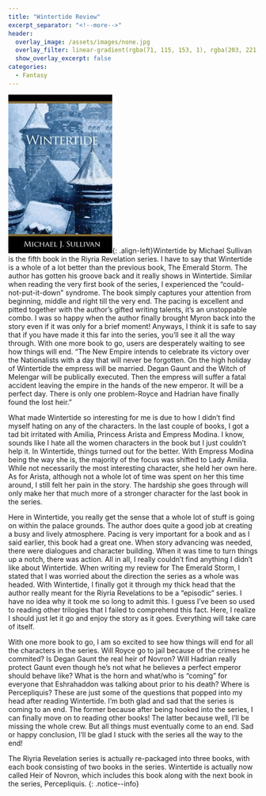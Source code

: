 ```yaml
---
title: "Wintertide Review"
excerpt_separator: "<!--more-->"
header:
  overlay_image: /assets/images/none.jpg
  overlay_filter: linear-gradient(rgba(71, 115, 153, 1), rgba(203, 221, 240, 1))
  show_overlay_excerpt: false
categories:
  - Fantasy
---
```

![wintertide-cover](/assets/images/wintertide.jpg){: .align-left}Wintertide by Michael Sullivan is the fifth book in the Riyria Revelation series. I have to say that Wintertide is a whole of a lot better than the previous book, The Emerald Storm. The author has gotten his groove back and it really shows in Wintertide. Similar when reading the very first book of the series, I experienced the “could-not-put-it-down” syndrome. The book simply captures your attention from beginning, middle and right till the very end. The pacing is excellent and pitted together with the author’s gifted writing talents, it’s an unstoppable combo. I was so happy when the author finally brought Myron back into the story even if it was only for a brief moment! Anyways, I think it is safe to say that if you have made it this far into the series, you’ll see it all the way through. With one more book to go, users are desperately waiting to see how things will end.
“The New Empire intends to celebrate its victory over the Nationalists with a day that will never be forgotten. On the high holiday of Wintertide the empress will be married. Degan Gaunt and the Witch of Melengar will be publically executed. Then the empress will suffer a fatal accident leaving the empire in the hands of the new emperor. It will be a perfect day. There is only one problem-Royce and Hadrian have finally found the lost heir.”

What made Wintertide so interesting for me is due to how I didn’t find myself hating on any of the characters. In the last couple of books, I got a tad bit irritated with Amilia, Princess Arista and Empress Modina. I know, sounds like I hate all the women characters in the book but I just couldn’t help it. In Wintertide, things turned out for the better. With Empress Modina being the way she is, the majority of the focus was shifted to Lady Amilia. While not necessarily the most interesting character, she held her own here. As for Arista, although not a whole lot of time was spent on her this time around, I still felt her pain in the story. The hardship she goes through will only make her that much more of a stronger character for the last book in the series. 

Here in Wintertide, you really get the sense that a whole lot of stuff is going on within the palace grounds. The author does quite a good job at creating a busy and lively atmosphere. Pacing is very important for a book and as I said earlier, this book had a great one. When story advancing was needed, there were dialogues and character building. When it was time to turn things up a notch, there was action. All in all, I really couldn’t find anything I didn’t like about Wintertide. When writing my review for The Emerald Storm, I stated that I was worried about the direction the series as a whole was headed. With Wintertide, I finally got it through my thick head that the author really meant for the Riyria Revelations to be a “episodic” series. I have no idea why it took me so long to admit this. I guess I’ve been so used to reading other trilogies that I failed to comprehend this fact. Here, I realize I should just let it go and enjoy the story as it goes. Everything will take care of itself. 

With one more book to go, I am so excited to see how things will end for all the characters in the series. Will Royce go to jail because of the crimes he commited? Is Degan Gaunt the real heir of Novron? Will Hadrian really protect Gaunt even though he’s not what he believes a perfect emperor should behave like? What is the horn and what/who is “coming” for everyone that Eshrahaddon was talking about prior to his death? Where is Percepliquis? These are just some of the questions that popped into my head after reading Wintertide. I’m both glad and sad that the series is coming to an end. The former because after being hooked into the series, I can finally move on to reading other books! The latter because well, I’ll be missing the whole crew. But all things must eventually come to an end. Sad or happy conclusion, I’ll be glad I stuck with the series all the way to the end!

The Riyria Revelation series is actually re-packaged into three books, with each book consisting of two books in the series. Wintertide is actually now called Heir of Novron, which includes this book along with the next book in the series, Percepliquis.
{: .notice--info}